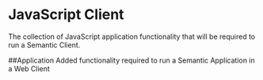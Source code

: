 JavaScript Client
=================

The collection of JavaScript application functionality that will be required to run a Semantic Client.  

##Application
Added functionality required to run a Semantic Application in a Web Client

